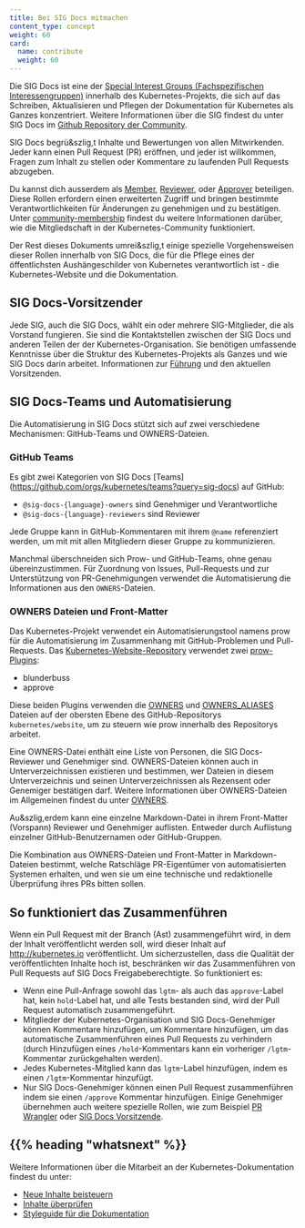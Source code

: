 ```yaml
---
title: Bei SIG Docs mitmachen
content_type: concept
weight: 60
card:
  name: contribute
  weight: 60
---
```


<!-- overview -->

Die SIG Docs ist eine der 
[Special Interest Groups (Fachspezifischen Interessengruppen)](https://github.com/kubernetes/community/blob/master/sig-list.md) innerhalb des Kubernetes-Projekts, die sich auf das Schreiben, Aktualisieren und Pflegen der Dokumentation f&uuml;r Kubernetes als Ganzes konzentriert. Weitere Informationen &uuml;ber die SIG findest du unter SIG Docs im [Github Repository der Community](https://github.com/kubernetes/community/tree/master/sig-docs).

SIG Docs begr&uuml;&szlig,t Inhalte und Bewertungen von allen Mitwirkenden. Jeder kann einen
Pull Request (PR) er&ouml;ffnen, und jeder ist willkommen, Fragen zum Inhalt zu stellen oder Kommentare
zu laufenden Pull Requests abzugeben.

Du kannst dich ausserdem als [Member](/docs/contribute/participate/roles-and-responsibilities/#members),
[Reviewer](/docs/contribute/participate/roles-and-responsibilities/#reviewers), oder
[Approver](/docs/contribute/participate/roles-and-responsibilities/#approvers) beteiligen.
Diese Rollen erfordern einen erweiterten Zugriff und bringen bestimmte Verantwortlichkeiten f&uuml;r
Änderungen zu genehmigen und zu best&auml;tigen.
Unter [community-membership](https://github.com/kubernetes/community/blob/master/community-membership.md) findest du weitere Informationen dar&uuml;ber, wie die Mitgliedschaft in der Kubernetes-Community funktioniert.

Der Rest dieses Dokuments umrei&szlig,t einige spezielle Vorgehensweisen dieser Rollen innerhalb von SIG Docs, die f&uuml;r die Pflege eines der &ouml;ffentlichsten Aush&auml;ngeschilder von Kubernetes verantwortlich ist - die Kubernetes-Website und die Dokumentation.

<!-- body -->
## SIG Docs-Vorsitzender

Jede SIG, auch die SIG Docs, w&auml;hlt ein oder mehrere SIG-Mitglieder, die als
Vorstand fungieren. Sie sind die Kontaktstellen zwischen der SIG Docs und anderen Teilen der
der Kubernetes-Organisation. Sie ben&ouml;tigen umfassende Kenntnisse &uuml;ber die Struktur
des Kubernetes-Projekts als Ganzes und wie SIG Docs darin arbeitet. Informationen zur [F&uuml;hrung](https://github.com/kubernetes/community/tree/master/sig-docs#leadership) und den aktuellen Vorsitzenden.
## SIG Docs-Teams und Automatisierung

Die Automatisierung in SIG Docs st&uuml;tzt sich auf zwei verschiedene Mechanismen:
GitHub-Teams und OWNERS-Dateien.

### GitHub Teams

Es gibt zwei Kategorien von SIG Docs [Teams] (https://github.com/orgs/kubernetes/teams?query=sig-docs) auf GitHub:

- `@sig-docs-{language}-owners` sind Genehmiger und Verantwortliche
- `@sig-docs-{language}-reviewers` sind Reviewer

Jede Gruppe kann in GitHub-Kommentaren mit ihrem `@name` referenziert werden, um mit
mit allen Mitgliedern dieser Gruppe zu kommunizieren.

Manchmal &uuml;berschneiden sich Prow- und GitHub-Teams, ohne genau &uuml;bereinzustimmen. F&uuml;r
Zuordnung von Issues, Pull-Requests und zur Unterst&uuml;tzung von PR-Genehmigungen verwendet die
Automatisierung die Informationen aus den `OWNERS`-Dateien.

### OWNERS Dateien und Front-Matter

Das Kubernetes-Projekt verwendet ein Automatisierungstool namens prow f&uuml;r die Automatisierung im Zusammenhang mit GitHub-Problemen und Pull-Requests. 
Das [Kubernetes-Website-Repository](https://github.com/kubernetes/website) verwendet zwei [prow-Plugins](https://github.com/kubernetes/test-infra/tree/master/prow/plugins):

- blunderbuss
- approve

Diese beiden Plugins verwenden die
[OWNERS](https://github.com/kubernetes/website/blob/main/OWNERS) und
[OWNERS_ALIASES](https://github.com/kubernetes/website/blob/main/OWNERS_ALIASES)
Dateien auf der obersten Ebene des GitHub-Repositorys `kubernetes/website`, um zu steuern
wie prow innerhalb des Repositorys arbeitet.

Eine OWNERS-Datei enth&auml;lt eine Liste von Personen, die SIG Docs-Reviewer und
Genehmiger sind. OWNERS-Dateien k&ouml;nnen auch in Unterverzeichnissen existieren und bestimmen, wer
Dateien in diesem Unterverzeichnis und seinen Unterverzeichnissen als Rezensent oder
Genemiger best&auml;tigen darf. Weitere Informationen &uuml;ber OWNERS-Dateien im Allgemeinen findest du unter
[OWNERS](https://github.com/kubernetes/community/blob/master/contributors/guide/owners.md).

Au&szlig,erdem kann eine einzelne Markdown-Datei in ihrem Front-Matter (Vorspann) Reviewer und Genehmiger auflisten.
Entweder durch Auflistung einzelner GitHub-Benutzernamen oder GitHub-Gruppen.

Die Kombination aus OWNERS-Dateien und Front-Matter in Markdown-Dateien bestimmt, welche Ratschl&auml;ge PR-Eigent&uuml;mer von automatisierten Systemen erhalten, und wen sie um eine technische und redaktionelle Überpr&uuml;fung ihres PRs bitten sollen.
## So funktioniert das Zusammenf&uuml;hren

Wenn ein Pull Request mit der Branch (Ast) zusammengef&uuml;hrt wird, in dem der Inhalt ver&ouml;ffentlicht werden soll, wird dieser Inhalt auf http://kubernetes.io ver&ouml;ffentlicht. Um sicherzustellen, dass die Qualit&auml;t der ver&ouml;ffentlichten Inhalte hoch ist, beschr&auml;nken wir das Zusammenf&uuml;hren von Pull Requests auf
SIG Docs Freigabeberechtigte. So funktioniert es:

- Wenn eine Pull-Anfrage sowohl das `lgtm`- als auch das `approve`-Label hat, kein `hold`-Label hat, 
  und alle Tests bestanden sind, wird der Pull Request automatisch  zusammengef&uuml;hrt.
- Mitglieder der Kubernetes-Organisation und SIG Docs-Genehmiger k&ouml;nnen Kommentare hinzuf&uuml;gen, um
  Kommentare hinzuf&uuml;gen, um das automatische Zusammenf&uuml;hren eines Pull Requests zu verhindern (durch Hinzuf&uuml;gen eines `/hold`-Kommentars
  kann ein vorheriger `/lgtm`-Kommentar zur&uuml;ckgehalten werden).
- Jedes Kubernetes-Mitglied kann das `lgtm`-Label hinzuf&uuml;gen, indem es einen `/lgtm`-Kommentar hinzuf&uuml;gt.
- Nur SIG Docs-Genehmiger k&ouml;nnen einen Pull Request zusammenf&uuml;hren indem sie einen `/approve` Kommentar hinzuf&uuml;gen. 
  Einige Genehmiger &uuml;bernehmen auch weitere spezielle Rollen, wie zum Beispiel [PR Wrangler](/docs/contribute/participate/pr-wranglers/) oder [SIG Docs Vorsitzende](#sig-docs-chairperson).

## {{% heading "whatsnext" %}}

Weitere Informationen &uuml;ber die Mitarbeit an der Kubernetes-Dokumentation findest du unter:

- [Neue Inhalte beisteuern](/docs/contribute/new-content/overview/)
- [Inhalte &uuml;berpr&uuml;fen](/docs/contribute/review/reviewing-prs)
- [Styleguide f&uuml;r die Dokumentation](/docs/contribute/style/)
